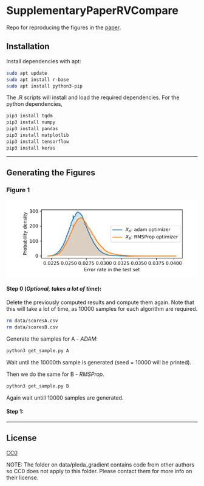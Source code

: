 # SupplementaryPaperRVCompare

Repo for reproducing the figures in the [paper](
https://doi.org/10.48550/arXiv.2203.07889).

## Installation

Install dependencies with apt:

```bash
sudo apt update
sudo apt install r-base
sudo apt install python3-pip
```

The .R scripts will install and load the required dependencies.
For the python dependencies, 

```bash
pip3 install tqdm
pip3 install numpy
pip3 install pandas
pip3 install matplotlib
pip3 install tensorflow
pip3 install keras
```

---


## Generating the Figures


### Figure 1

![Figure 1](readmeAssets/Fig1.png?raw=true "Figure 1")


#### Step 0 (*Optional, takes a lot of time*): 
Delete the previously computed results and compute them again. Note that this will take a lot of time, as 10000 samples for each algorithm are required.

```bash
rm data/scoresA.csv
rm data/scoresB.csv
```

Generate the samples for A - *ADAM*:

```bash
python3 get_sample.py A
```
Wait until the 10000th sample is generated (seed = 10000 will be printed).

Then we do the same for B - *RMSProp*.

```bash
python3 get_sample.py B
```
Again wait untill 10000 samples are generated.


#### Step 1: 



---


## License
[CC0](https://creativecommons.org/choose/zero/)


NOTE: The folder on data/pleda_gradient contains code from other authors so CC0 does not apply to this folder. Please contact them for more info on their license.
